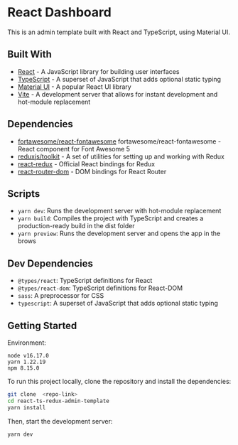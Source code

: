 # React Dashboard

This is an admin template built with React and TypeScript, using Material UI.

## Built With
- [React](https://reactjs.org/) - A JavaScript library for building user interfaces
- [TypeScript](https://www.typescriptlang.org/) - A superset of JavaScript that adds optional static typing
- [Material UI](https://material-ui.com/) - A popular React UI library
- [Vite](https://github.com/vitejs/vite) - A development server that allows for instant development and hot-module replacement

## Dependencies

- [fortawesome/react-fontawesome](https://github.com/FortAwesome/react-fontawesome)  fortawesome/react-fontawesome - React component for Font Awesome 5
- [reduxjs/toolkit](https://github.com/FortAwesome/react-fontawesome)  - A set of utilities for setting up and working with Redux
-  [react-redux](https://react-redux.js.org/)  - Official React bindings for Redux 
-  [react-router-dom](react-router-dom)  - DOM bindings for React Router 

## Scripts
- `yarn dev`: Runs the development server with hot-module replacement
- `yarn build`: Compiles the project with TypeScript and creates a production-ready build in the dist folder
- `yarn preview`: Runs the development server and opens the app in the brows

## Dev Dependencies
- `@types/react`: TypeScript definitions for React
- `@types/react-dom`: TypeScript definitions for React-DOM
- `sass`: A preprocessor for CSS
- `typescript`: A superset of JavaScript that adds optional static typing
## Getting Started
Environment:
```
node v16.17.0
yarn 1.22.19
npm 8.15.0
```
To run this project locally, clone the repository and install the dependencies:

```bash
git clone  <repo-link>
cd react-ts-redux-admin-template
yarn install
```
Then, start the development server:
```bash
yarn dev
```
